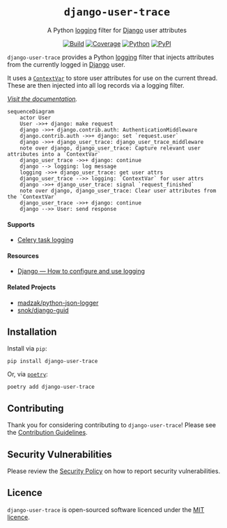 <div align="center">

# `django-user-trace`

A Python [logging][python:logging] filter for [Django][django] user attributes

[![Build](https://img.shields.io/github/actions/workflow/status/axieum/django-user-trace/release.yml?branch=main&style=flat-square)][ci:release]
[![Coverage](https://img.shields.io/codecov/c/github/axieum/django-user-trace?style=flat-square)][codecov]
[![Python](https://img.shields.io/pypi/pyversions/django-user-trace?style=flat-square)][python]
[![PyPI](https://img.shields.io/pypi/v/django-user-trace?style=flat-square&include_prereleases&sort=semver)][pypi]

</div>

`django-user-trace` provides a Python [logging][python:logging] filter that
injects attributes from the currently logged in [Django][django] user.

It uses a [`ContextVar`][python:contextvars] to store user attributes for use on
the current thread. These are then injected into all log records via a logging
filter.

_[Visit the documentation][docs]._

```mermaid
sequenceDiagram
    actor User
    User ->>+ django: make request
    django ->>+ django.contrib.auth: AuthenticationMiddleware
    django.contrib.auth ->>+ django: set `request.user`
    django ->>+ django_user_trace: django_user_trace_middleware
    note over django, django_user_trace: Capture relevant user attributes into a `ContextVar`
    django_user_trace ->>+ django: continue
    django --> logging: log message
    logging ->>+ django_user_trace: get user attrs
    django_user_trace -->> logging: `ContextVar` for user attrs
    django ->>+ django_user_trace: signal `request_finished`
    note over django, django_user_trace: Clear user attributes from the `ContextVar`
    django_user_trace ->>+ django: continue
    django -->> User: send response
```

#### Supports

* [Celery task logging][celery]

#### Resources

* [Django &mdash; How to configure and use logging][django:logging]

#### Related Projects

* [madzak/python-json-logger][python-json-logger]
* [snok/django-guid][django-guid]

## Installation

Install via `pip`:

```shell
pip install django-user-trace
```

Or, via [`poetry`][poetry]:

```shell
poetry add django-user-trace
```

## Contributing

Thank you for considering contributing to `django-user-trace`! Please see the
[Contribution Guidelines][contributing].

## Security Vulnerabilities

Please review the [Security Policy][security] on how to report security
vulnerabilities.

## Licence

`django-user-trace` is open-sourced software licenced under the
[MIT licence][licence].

[celery]: https://docs.celeryq.dev/
[ci:release]: https://github.com/axieum/django-user-trace/actions/workflows/release.yml
[ci:test]: https://github.com/axieum/django-user-trace/actions/workflows/test.yml
[codecov]: https://app.codecov.io/gh/axieum/django-user-trace
[contributing]: CONTRIBUTING.md
[django]: https://djangoproject.com/
[django:logging]: https://docs.djangoproject.com/en/stable/howto/logging/
[django-guid]: https://github.com/snok/django-guid
[docs]: https://axieum.github.io/django-user-trace
[licence]: https://opensource.org/licenses/MIT
[poetry]: https://python-poetry.org/
[pypi]: https://pypi.org/project/django-user-trace
[python]: https://python.org/
[python:contextvars]: https://docs.python.org/3/library/contextvars.html
[python:logging]: https://docs.python.org/3/library/logging.html
[python-json-logger]: https://github.com/madzak/python-json-logger
[security]: SECURITY.md
